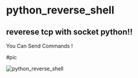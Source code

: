 # python_reverse_shell
## reverese tcp with socket python!!

You Can Send Commands !

#pic

![python_reverse_shell](https://www.yeahhub.com/wp-content/uploads/2018/01/reverse-shell-yeahhub-tutorial.png)
